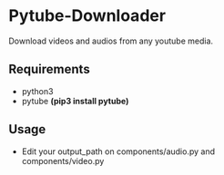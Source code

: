 # Pytube-Downloader
Download videos and audios from any youtube media.
## Requirements
- python3
- pytube **(pip3 install pytube)**
## Usage
- Edit your output_path on components/audio.py and components/video.py
